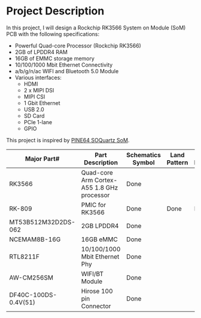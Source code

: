 # Project Description

In this project, I will design a Rockchip RK3566 System on Module (SoM) PCB with the following specifications:

- Powerful Quad-core Processor (Rockchip RK3566)
- 2GB of LPDDR4 RAM
-  16GB of EMMC storage memory
-  10/100/1000 Mbit Ethernet Connectivity
-  a/b/g/n/ac WIFI and Bluetooth 5.0 Module
-  Various interfaces:
	- HDMI
	- 2 x MIPI DSI
	- MIPI CSI
	- 1 Gbit Ethernet 
	- USB 2.0
	- SD Card
	- PCIe 1-lane
	- GPIO

This project is inspired by [PINE64 SOQuartz SoM](https://wiki.pine64.org/wiki/SOQuartz). 


| Major Part# | Part Description | Schematics Symbol | Land Pattern | 3D Model
|--|--|--|--|--|
| RK3566| Quad-core Arm Cortex-A55 1.8 GHz processor | Done |
| RK-809| PMIC for RK3566 |Done  |Done| Done
| MT53B512M32D2DS-062|2GB LPDDR4 | Done |
| NCEMAM8B-16G | 16GB eMMC | Done 
| RTL8211F | 10/100/1000 Mbit Ethernet Phy | Done
| AW-CM256SM | WIFI/BT Module |  Done
|DF40C-100DS-0.4V(51)|Hirose 100 pin Connector|Done


